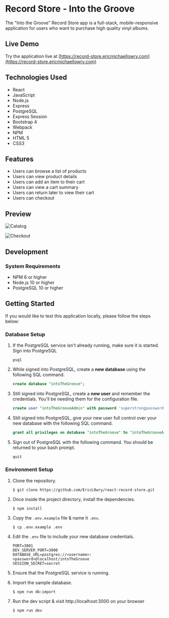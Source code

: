 # Record Store - Into the Groove

The "Into the Groove" Record Store app is a full-stack, mobile-responsive application for
users who want to purchase high quality vinyl albums.

## Live Demo

Try the application live at [https://record-store.ericmichaellowry.com](https://record-store.ericmichaellowry.com)

## Technologies Used

- React
- JavaScript
- Node.js
- Express
- PostgreSQL
- Express Session
- Bootstrap 4
- Webpack
- NPM
- HTML 5
- CSS3

## Features

- Users can browse a list of products
- Users can view product details
- Users can add an item to their cart
- Users can view a cart summary
- Users can return later to view their cart
- Users can checkout

## Preview

![Catalog](server/public/images/gif1.gif)

![Checkout](server/public/images/gif2.gif)


## Development

### System Requirements

- NPM 6 or higher
- Node.js 10 or higher
- PostgreSQL 10 or higher

## Getting Started

If you would like to test this application locally, please follow the steps below:

### Database Setup

1. If the PostgreSQL service isn't already running, make sure it is started. Sign into PostgreSQL

    ```shell
    psql
    ```

2. While signed into PostgreSQL, create a **new database** using the following SQL command.

    ```sql
    create database "intoTheGroove";
    ```

3. Still signed into PostgreSQL, create a **new user** and remember the credentials. You'll be needing them for the configuration file.

    ```sql
    create user "intoTheGrooveAdmin" with password 'superstrongpassword';
    ```

4. Still signed into PostgreSQL, give your new user full control over your new database with the following SQL command.

    ```sql
    grant all privileges on database "intoTheGroove" to "intoTheGrooveAdmin";
    ```

5. Sign out of PostgreSQL with the following command. You should be returned to your bash prompt.

    ```sql
    quit
    ```

### Environment Setup

1. Clone the repository.

    ```shell
    $ git clone https://github.com/EricL0wry/react-record-store.git
    ```

2. Once inside the project directory, install the dependencies.

    ```shell
    $ npm install
    ```

3. Copy the `.env.example` file & name it `.env`.

    ```shell
    $ cp .env.example .env
    ```

4. Edit the `.env` file to include your new database credentials.
    ```shell
    PORT=3001
    DEV_SERVER_PORT=3000
    DATABASE_URL=postgres://<username>:<password>@localhost/intoTheGroove
    SESSION_SECRET=secret
    ```

6. Ensure that the PostgreSQL service is running.

5. Import the sample database.

    ```shell
    $ npm run db:import
    ```

7. Run the dev script & visit http://localhost:3000 on your browser

    ```shell
    $ npm run dev
    ```

